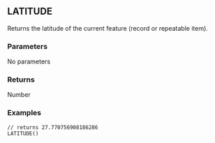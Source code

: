 ## LATITUDE

Returns the latitude of the current feature (record or repeatable item).

### Parameters
No parameters

### Returns
Number

### Examples
```
// returns 27.770756908186286
LATITUDE()
```